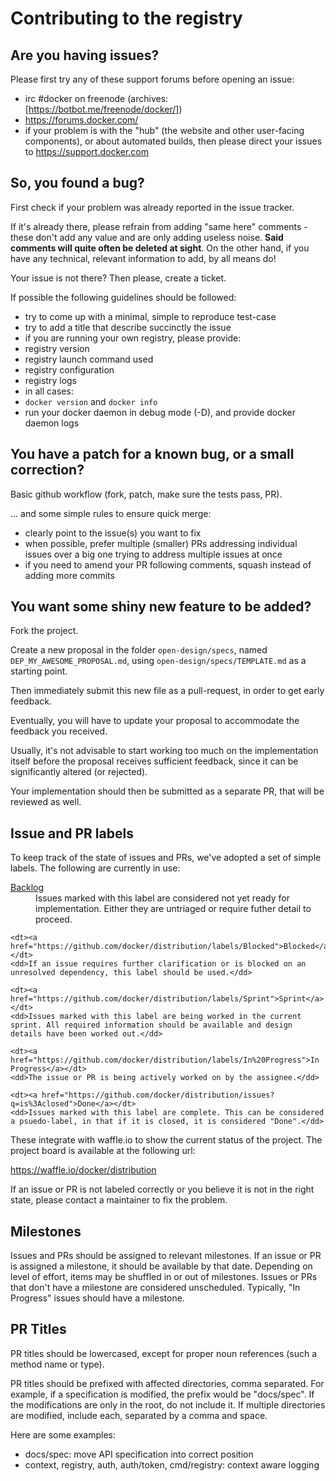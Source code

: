 # Contributing to the registry

## Are you having issues?

Please first try any of these support forums before opening an issue:

 * irc #docker on freenode (archives: [https://botbot.me/freenode/docker/])
 * https://forums.docker.com/
 * if your problem is with the "hub" (the website and other user-facing components), or about automated builds, then please direct your issues to https://support.docker.com

## So, you found a bug?

First check if your problem was already reported in the issue tracker.

If it's already there, please refrain from adding "same here" comments - these don't add any value and are only adding useless noise. **Said comments will quite often be deleted at sight**. On the other hand, if you have any technical, relevant information to add, by all means do!

Your issue is not there? Then please, create a ticket.

If possible the following guidelines should be followed:

 * try to come up with a minimal, simple to reproduce test-case
 * try to add a title that describe succinctly the issue
 * if you are running your own registry, please provide:
  * registry version
  * registry launch command used
  * registry configuration
  * registry logs
 * in all cases:
  * `docker version` and `docker info`
  * run your docker daemon in debug mode (-D), and provide docker daemon logs 

## You have a patch for a known bug, or a small correction?

Basic github workflow (fork, patch, make sure the tests pass, PR).

... and some simple rules to ensure quick merge:

 * clearly point to the issue(s) you want to fix
 * when possible, prefer multiple (smaller) PRs addressing individual issues over a big one trying to address multiple issues at once
 * if you need to amend your PR following comments, squash instead of adding more commits

## You want some shiny new feature to be added?

Fork the project.

Create a new proposal in the folder `open-design/specs`, named `DEP_MY_AWESOME_PROPOSAL.md`, using `open-design/specs/TEMPLATE.md` as a starting point.

Then immediately submit this new file as a pull-request, in order to get early feedback.

Eventually, you will have to update your proposal to accommodate the feedback you received.

Usually, it's not advisable to start working too much on the implementation itself before the proposal receives sufficient feedback, since it can be significantly altered (or rejected).

Your implementation should then be submitted as a separate PR, that will be reviewed as well.

## Issue and PR labels

To keep track of the state of issues and PRs, we've adopted a set of simple labels. The following are currently in use:

<dl>
	<dt><a href="https://github.com/docker/distribution/issues?q=is%3Aopen+-label%3AReady+-label%3A%22In+Progress%22+-label%3A%22Blocked%22">Backlog</a></dt>
	<dd>Issues marked with this label are considered not yet ready for implementation. Either they are untriaged or require futher detail to proceed.</dd>

	<dt><a href="https://github.com/docker/distribution/labels/Blocked">Blocked</a></dt>
	<dd>If an issue requires further clarification or is blocked on an unresolved dependency, this label should be used.</dd>

	<dt><a href="https://github.com/docker/distribution/labels/Sprint">Sprint</a></dt>
	<dd>Issues marked with this label are being worked in the current sprint. All required information should be available and design details have been worked out.</dd>

	<dt><a href="https://github.com/docker/distribution/labels/In%20Progress">In Progress</a></dt>
	<dd>The issue or PR is being actively worked on by the assignee.</dd>

	<dt><a href="https://github.com/docker/distribution/issues?q=is%3Aclosed">Done</a></dt>
	<dd>Issues marked with this label are complete. This can be considered a psuedo-label, in that if it is closed, it is considered "Done".</dd>
</dl>

These integrate with waffle.io to show the current status of the project. The project board is available at the following url:

https://waffle.io/docker/distribution

If an issue or PR is not labeled correctly or you believe it is not in the right state, please contact a maintainer to fix the problem.

## Milestones

Issues and PRs should be assigned to relevant milestones. If an issue or PR is assigned a milestone, it should be available by that date. Depending on level of effort, items may be shuffled in or out of milestones. Issues or PRs that don't have a milestone are considered unscheduled. Typically, "In Progress" issues should have a milestone.

## PR Titles

PR titles should be lowercased, except for proper noun references (such a
method name or type).

PR titles should be prefixed with affected directories, comma separated. For
example, if a specification is modified, the prefix would be "docs/spec". If
the modifications are only in the root, do not include it. If multiple
directories are modified, include each, separated by a comma and space.

Here are some examples:

- docs/spec: move API specification into correct position
- context, registry, auth, auth/token, cmd/registry: context aware logging
